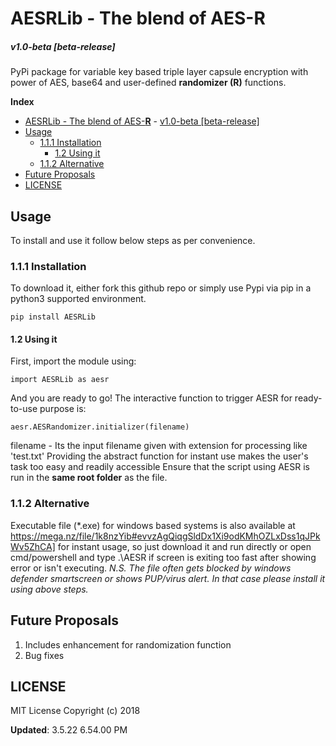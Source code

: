 # AESRLib - The blend of AES-**R** #
##### v1.0-beta [beta-release] #####
PyPi package for variable key based triple layer capsule encryption with power of AES, base64 and user-defined **randomizer (R)** functions.

**Index**

  - [AESRLib - The blend of AES-**R**](https://pypi.org/project/AESRLib/)
        - [v1.0-beta [beta-release]](#v10-beta-beta-release)
  - [Usage](#usage)
    - [1.1.1 Installation](#111-installation)
      - [1.2 Using it](#12-using-it)
    - [1.1.2 Alternative](#112-alternative)
  - [Future Proposals](#future-proposals)
  - [LICENSE](#license)


## **Usage** ##
To install and use it follow below steps as per convenience.

### 1.1.1 **Installation** ###
To download it, either fork this github repo or simply use Pypi via pip in a python3 supported environment.
```
pip install AESRLib
```
#### 1.2 **Using it** ####
First, import the module using:
```
import AESRLib as aesr
```
And you are ready to go! The interactive function to trigger AESR for ready-to-use purpose is:
```
aesr.AESRandomizer.initializer(filename)
```
filename - Its the input filename given with extension for processing like 'test.txt'
Providing the abstract function for instant use makes the user's task too easy and readily accessible
Ensure that the script using AESR is run in the **same root folder** as the file.

### 1.1.2 **Alternative** ###
Executable file (*.exe) for windows based systems is also available at 
https://mega.nz/file/1k8nzYib#evvzAgQiqgSldDx1Xi9odKMhOZLxDss1qJPkWv5ZhCA] for instant usage, so just download it and run directly or open cmd/powershell and type .\AESR if screen is exiting too fast after showing error or isn't executing.
_N.S. The file often gets blocked by windows defender smartscreen or shows PUP/virus alert. In that case please install it using above steps._

## **Future Proposals** ##
1. Includes enhancement for randomization function
2. Bug fixes

## **LICENSE** ##
MIT License Copyright (c) 2018

 **Updated**: 3.5.22 6.54.00 PM
